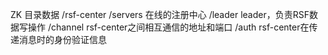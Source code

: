 ZK 目录数据
	/rsf-center
		/servers	在线的注册中心
		/leader		leader，负责RSF数据写操作
		/channel	rsf-center之间相互通信的地址和端口
		/auth		rsf-center在传递消息时的身份验证信息